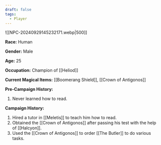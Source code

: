 ```yaml
---
draft: false
tags:
  - Player
---
```

![[NPC-20240929145232171.webp|500]]

**Race:** Human

**Gender:** Male

**Age:** 25

**Occupation:** Champion of [[Heliod]]

**Current Magical Items:** [[Boomerang Shield]], [[Crown of Antigonos]]

**Pre-Campaign History:**

1. Never learned how to read. 

**Campaign History:** 

1. Hired a tutor in [[Meletis]] to teach him how to read. 
2. Obtained the [[Crown of Antigonos]] after passing his test with the help of [[Halcyon]]. 
3. Used the [[Crown of Antigonos]] to order [[The Butler]] to do various tasks. 